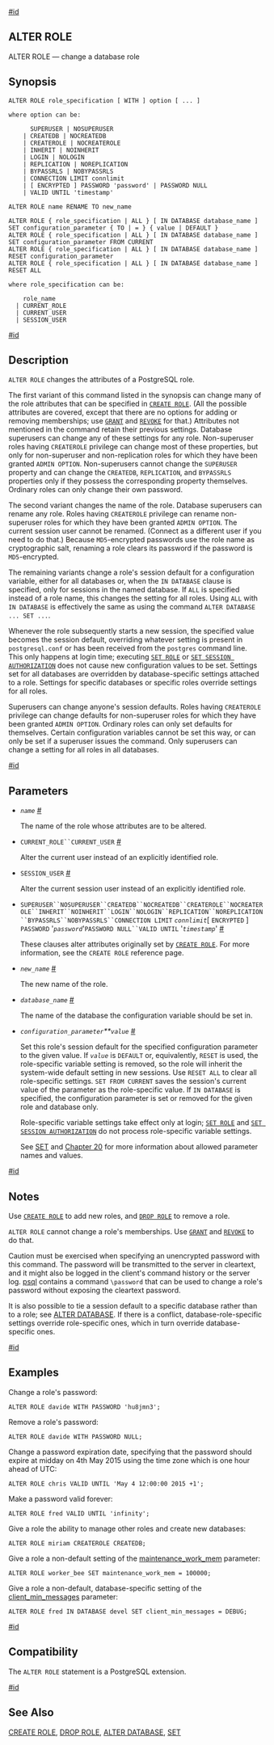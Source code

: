 [#id](#SQL-ALTERROLE)

## ALTER ROLE

ALTER ROLE — change a database role

## Synopsis

```
ALTER ROLE role_specification [ WITH ] option [ ... ]

where option can be:

      SUPERUSER | NOSUPERUSER
    | CREATEDB | NOCREATEDB
    | CREATEROLE | NOCREATEROLE
    | INHERIT | NOINHERIT
    | LOGIN | NOLOGIN
    | REPLICATION | NOREPLICATION
    | BYPASSRLS | NOBYPASSRLS
    | CONNECTION LIMIT connlimit
    | [ ENCRYPTED ] PASSWORD 'password' | PASSWORD NULL
    | VALID UNTIL 'timestamp'

ALTER ROLE name RENAME TO new_name

ALTER ROLE { role_specification | ALL } [ IN DATABASE database_name ] SET configuration_parameter { TO | = } { value | DEFAULT }
ALTER ROLE { role_specification | ALL } [ IN DATABASE database_name ] SET configuration_parameter FROM CURRENT
ALTER ROLE { role_specification | ALL } [ IN DATABASE database_name ] RESET configuration_parameter
ALTER ROLE { role_specification | ALL } [ IN DATABASE database_name ] RESET ALL

where role_specification can be:

    role_name
  | CURRENT_ROLE
  | CURRENT_USER
  | SESSION_USER
```

[#id](#SQL-ALTERROLE-DESC)

## Description

`ALTER ROLE` changes the attributes of a PostgreSQL role.

The first variant of this command listed in the synopsis can change many of the role attributes that can be specified in [`CREATE ROLE`](sql-createrole). (All the possible attributes are covered, except that there are no options for adding or removing memberships; use [`GRANT`](sql-grant) and [`REVOKE`](sql-revoke) for that.) Attributes not mentioned in the command retain their previous settings. Database superusers can change any of these settings for any role. Non-superuser roles having `CREATEROLE` privilege can change most of these properties, but only for non-superuser and non-replication roles for which they have been granted `ADMIN OPTION`. Non-superusers cannot change the `SUPERUSER` property and can change the `CREATEDB`, `REPLICATION`, and `BYPASSRLS` properties only if they possess the corresponding property themselves. Ordinary roles can only change their own password.

The second variant changes the name of the role. Database superusers can rename any role. Roles having `CREATEROLE` privilege can rename non-superuser roles for which they have been granted `ADMIN OPTION`. The current session user cannot be renamed. (Connect as a different user if you need to do that.) Because `MD5`-encrypted passwords use the role name as cryptographic salt, renaming a role clears its password if the password is `MD5`-encrypted.

The remaining variants change a role's session default for a configuration variable, either for all databases or, when the `IN DATABASE` clause is specified, only for sessions in the named database. If `ALL` is specified instead of a role name, this changes the setting for all roles. Using `ALL` with `IN DATABASE` is effectively the same as using the command `ALTER DATABASE ... SET ...`.

Whenever the role subsequently starts a new session, the specified value becomes the session default, overriding whatever setting is present in `postgresql.conf` or has been received from the `postgres` command line. This only happens at login time; executing [`SET ROLE`](sql-set-role) or [`SET SESSION AUTHORIZATION`](sql-set-session-authorization) does not cause new configuration values to be set. Settings set for all databases are overridden by database-specific settings attached to a role. Settings for specific databases or specific roles override settings for all roles.

Superusers can change anyone's session defaults. Roles having `CREATEROLE` privilege can change defaults for non-superuser roles for which they have been granted `ADMIN OPTION`. Ordinary roles can only set defaults for themselves. Certain configuration variables cannot be set this way, or can only be set if a superuser issues the command. Only superusers can change a setting for all roles in all databases.

[#id](#SQL-ALTERROLE-PARAMS)

## Parameters

- _`name`_ [#](#SQL-ALTERROLE-PARAMS-NAME)

  The name of the role whose attributes are to be altered.

- `CURRENT_ROLE``CURRENT_USER` [#](#SQL-ALTERROLE-PARAMS-CURRENT-ROLE)

  Alter the current user instead of an explicitly identified role.

- `SESSION_USER` [#](#SQL-ALTERROLE-PARAMS-SESSION-USER)

  Alter the current session user instead of an explicitly identified role.

- `SUPERUSER``NOSUPERUSER``CREATEDB``NOCREATEDB``CREATEROLE``NOCREATEROLE``INHERIT``NOINHERIT``LOGIN``NOLOGIN``REPLICATION``NOREPLICATION``BYPASSRLS``NOBYPASSRLS``CONNECTION LIMIT` _`connlimit`_\[ `ENCRYPTED` ] `PASSWORD` '_`password`_'`PASSWORD NULL``VALID UNTIL` '_`timestamp`_' [#](#SQL-ALTERROLE-PARAMS-SUPERUSER)

  These clauses alter attributes originally set by [`CREATE ROLE`](sql-createrole). For more information, see the `CREATE ROLE` reference page.

- _`new_name`_ [#](#SQL-ALTERROLE-PARAMS-NEW-NAME)

  The new name of the role.

- _`database_name`_ [#](#SQL-ALTERROLE-PARAMS-DATABASE-NAME)

  The name of the database the configuration variable should be set in.

- _`configuration_parameter`\*\*`value`_ [#](#SQL-ALTERROLE-PARAMS-CONFIGURATION-PARAMETER)

  Set this role's session default for the specified configuration parameter to the given value. If _`value`_ is `DEFAULT` or, equivalently, `RESET` is used, the role-specific variable setting is removed, so the role will inherit the system-wide default setting in new sessions. Use `RESET ALL` to clear all role-specific settings. `SET FROM CURRENT` saves the session's current value of the parameter as the role-specific value. If `IN DATABASE` is specified, the configuration parameter is set or removed for the given role and database only.

  Role-specific variable settings take effect only at login; [`SET ROLE`](sql-set-role) and [`SET SESSION AUTHORIZATION`](sql-set-session-authorization) do not process role-specific variable settings.

  See [SET](sql-set) and [Chapter 20](runtime-config) for more information about allowed parameter names and values.

[#id](#SQL-ALTERROLE-NOTES)

## Notes

Use [`CREATE ROLE`](sql-createrole) to add new roles, and [`DROP ROLE`](sql-droprole) to remove a role.

`ALTER ROLE` cannot change a role's memberships. Use [`GRANT`](sql-grant) and [`REVOKE`](sql-revoke) to do that.

Caution must be exercised when specifying an unencrypted password with this command. The password will be transmitted to the server in cleartext, and it might also be logged in the client's command history or the server log. [psql](app-psql) contains a command `\password` that can be used to change a role's password without exposing the cleartext password.

It is also possible to tie a session default to a specific database rather than to a role; see [ALTER DATABASE](sql-alterdatabase). If there is a conflict, database-role-specific settings override role-specific ones, which in turn override database-specific ones.

[#id](#SQL-ALTERROLE-EXAMPLES)

## Examples

Change a role's password:

```
ALTER ROLE davide WITH PASSWORD 'hu8jmn3';
```

Remove a role's password:

```
ALTER ROLE davide WITH PASSWORD NULL;
```

Change a password expiration date, specifying that the password should expire at midday on 4th May 2015 using the time zone which is one hour ahead of UTC:

```
ALTER ROLE chris VALID UNTIL 'May 4 12:00:00 2015 +1';
```

Make a password valid forever:

```
ALTER ROLE fred VALID UNTIL 'infinity';
```

Give a role the ability to manage other roles and create new databases:

```
ALTER ROLE miriam CREATEROLE CREATEDB;
```

Give a role a non-default setting of the [maintenance_work_mem](runtime-config-resource#GUC-MAINTENANCE-WORK-MEM) parameter:

```
ALTER ROLE worker_bee SET maintenance_work_mem = 100000;
```

Give a role a non-default, database-specific setting of the [client_min_messages](runtime-config-client#GUC-CLIENT-MIN-MESSAGES) parameter:

```
ALTER ROLE fred IN DATABASE devel SET client_min_messages = DEBUG;
```

[#id](#SQL-ALTERROLE-COMPAT)

## Compatibility

The `ALTER ROLE` statement is a PostgreSQL extension.

[#id](#SQL-ALTERROLE-SEE)

## See Also

[CREATE ROLE](sql-createrole), [DROP ROLE](sql-droprole), [ALTER DATABASE](sql-alterdatabase), [SET](sql-set)
